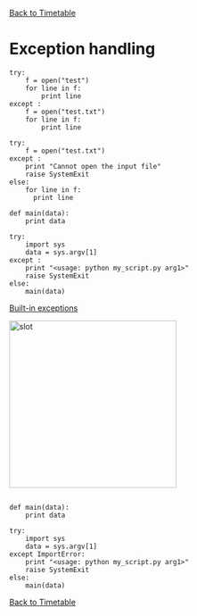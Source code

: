 <a href="https://github.com/joanamarques/python_course"> Back to Timetable</a>

>

# Exception handling


```
try:
    f = open("test")
    for line in f:
        print line
except :
    f = open("test.txt")
    for line in f:
        print line
```

```
try:  
    f = open("test.txt")
except :
    print "Cannot open the input file"
    raise SystemExit
else:
    for line in f:
      print line
```

```
def main(data):
    print data

try:
    import sys
    data = sys.argv[1]
except :
    print "<usage: python my_script.py arg1>"
    raise SystemExit
else:
    main(data)
```

[Built-in exceptions](https://docs.python.org/2/library/exceptions.html)


<img src="../../img/ErrorHandling.png" alt="slot" style="width: 300px;"/>


```

def main(data):
    print data

try:
    import sys
    data = sys.argv[1]
except ImportError:
    print "<usage: python my_script.py arg1>"
    raise SystemExit
else:
    main(data)
```
<a href="https://github.com/joanamarques/python_course"> Back to Timetable</a>
